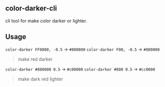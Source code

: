 color-darker-cli
-------------

cli tool for make color darker or lighter.

## Usage

`color-darker FF0000, -0.5` -> `#800000`
`color-darker F00, -0.5` -> `#800000`

> make red darker 

`color-darker #880000 0.5` -> `#c00000`
`color-darker #800 0.5` -> `#cc0000`

> make dark red lighter
